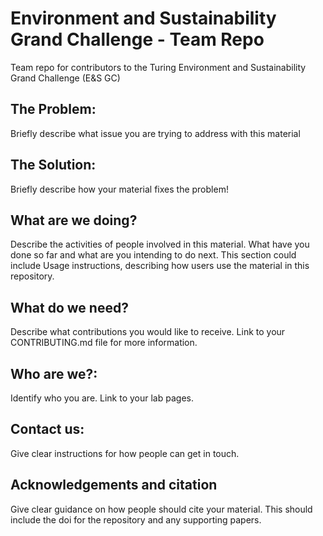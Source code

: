# Environment and Sustainability Grand Challenge - Team Repo
Team repo for contributors to the Turing Environment and Sustainability Grand Challenge (E&S GC)

## The Problem: 
Briefly describe what issue you are trying to address with this material

## The Solution: 
Briefly describe how your material fixes the problem!

## What are we doing?
Describe the activities of people involved in this material. What have you done so far and what are you intending to do next. This section could include Usage instructions, describing how users use the material in this repository.

## What do we need?
Describe what contributions you would like to receive. Link to your CONTRIBUTING.md file for more information.

## Who are we?: 
Identify who you are. Link to your lab pages.

## Contact us: 
Give clear instructions for how people can get in touch.

## Acknowledgements and citation
Give clear guidance on how people should cite your material. This should include the doi for the repository and any supporting papers.
